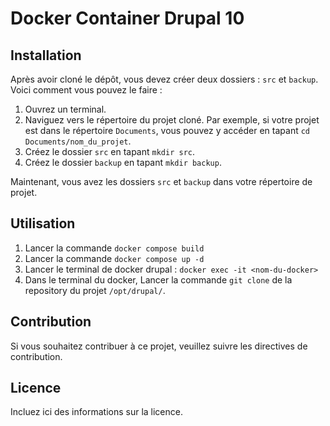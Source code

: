 # Docker Container Drupal 10 

## Installation

Après avoir cloné le dépôt, vous devez créer deux dossiers : `src` et `backup`. Voici comment vous pouvez le faire :

1. Ouvrez un terminal.
2. Naviguez vers le répertoire du projet cloné. Par exemple, si votre projet est dans le répertoire `Documents`, vous pouvez y accéder en tapant `cd Documents/nom_du_projet`.
3. Créez le dossier `src` en tapant `mkdir src`.
4. Créez le dossier `backup` en tapant `mkdir backup`.

Maintenant, vous avez les dossiers `src` et `backup` dans votre répertoire de projet.

## Utilisation

1. Lancer la commande `docker compose build`
2. Lancer la commande `docker compose up -d`
3. Lancer le terminal de docker drupal : `docker exec -it <nom-du-docker>`
4. Dans le terminal du docker, Lancer la commande `git clone` de la repository du projet `/opt/drupal/`. 


## Contribution

Si vous souhaitez contribuer à ce projet, veuillez suivre les directives de contribution.

## Licence

Incluez ici des informations sur la licence.
